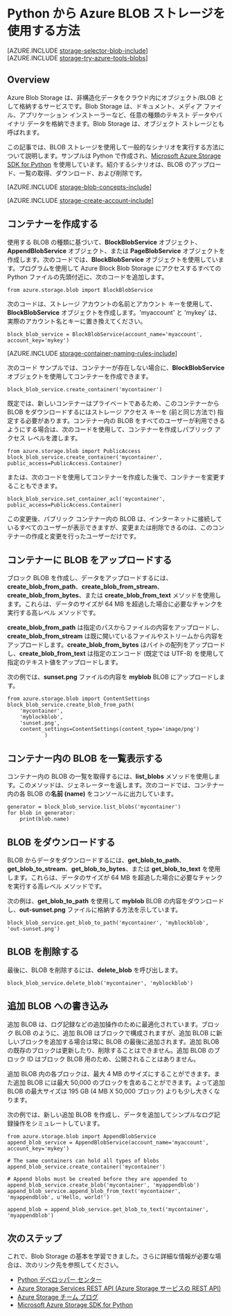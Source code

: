 <properties
	pageTitle="Python から Azure BLOB ストレージ (オブジェクト ストレージ) を使用する方法 | Microsoft Azure"
	description="Azure BLOB ストレージ (オブジェクト ストレージ) を使用して、非構造化データをクラウドに格納します。"
	services="storage"
	documentationCenter="python"
	authors="tamram"
	manager="carmonm"
	editor="tysonn"/>

<tags
	ms.service="storage"
	ms.workload="storage"
	ms.tgt_pltfrm="na"
	ms.devlang="python"
	ms.topic="article"
    ms.date="09/20/2016"
	ms.author="jwillis;tamram"/>

# Python から Azure BLOB ストレージを使用する方法

[AZURE.INCLUDE [storage-selector-blob-include](../../includes/storage-selector-blob-include.md)] <br/> [AZURE.INCLUDE [storage-try-azure-tools-blobs](../../includes/storage-try-azure-tools-blobs.md)]

## Overview

Azure Blob Storage は、非構造化データをクラウド内にオブジェクト/BLOB として格納するサービスです。Blob Storage は、ドキュメント、メディア ファイル、アプリケーション インストーラーなど、任意の種類のテキスト データやバイナリ データを格納できます。Blob Storage は、オブジェクト ストレージとも呼ばれます。

この記事では、BLOB ストレージを使用して一般的なシナリオを実行する方法について説明します。サンプルは Python で作成され、[Microsoft Azure Storage SDK for Python] を使用しています。紹介するシナリオは、BLOB のアップロード、一覧の取得、ダウンロード、および削除です。

[AZURE.INCLUDE [storage-blob-concepts-include](../../includes/storage-blob-concepts-include.md)]

[AZURE.INCLUDE [storage-create-account-include](../../includes/storage-create-account-include.md)]

## コンテナーを作成する

使用する BLOB の種類に基づいて、**BlockBlobService** オブジェクト、**AppendBlobService** オブジェクト、または **PageBlobService** オブジェクトを作成します。次のコードでは、**BlockBlobService** オブジェクトを使用しています。プログラムを使用して Azure Block Blob Storage にアクセスするすべての Python ファイルの先頭付近に、次のコードを追加します。

	from azure.storage.blob import BlockBlobService

次のコードは、ストレージ アカウントの名前とアカウント キーを使用して、**BlockBlobService** オブジェクトを作成します。'myaccount' と 'mykey' は、実際のアカウント名とキーに置き換えてください。

	block_blob_service = BlockBlobService(account_name='myaccount', account_key='mykey')

[AZURE.INCLUDE [storage-container-naming-rules-include](../../includes/storage-container-naming-rules-include.md)]

次のコード サンプルでは、コンテナーが存在しない場合に、**BlockBlobService** オブジェクトを使用してコンテナーを作成できます。

	block_blob_service.create_container('mycontainer')

既定では、新しいコンテナーはプライベートであるため、このコンテナーから BLOB をダウンロードするにはストレージ アクセス キーを (前と同じ方法で) 指定する必要があります。コンテナー内の BLOB をすべてのユーザーが利用できるようにする場合は、次のコードを使用して、コンテナーを作成しパブリック アクセス レベルを渡します。

	from azure.storage.blob import PublicAccess
	block_blob_service.create_container('mycontainer', public_access=PublicAccess.Container)

または、次のコードを使用してコンテナーを作成した後で、コンテナーを変更することもできます。

	block_blob_service.set_container_acl('mycontainer', public_access=PublicAccess.Container)

この変更後、パブリック コンテナー内の BLOB は、インターネットに接続しているすべてのユーザーが表示できますが、変更または削除できるのは、このコンテナーの作成と変更を行ったユーザーだけです。

## コンテナーに BLOB をアップロードする

ブロック BLOB を作成し、データをアップロードするには、**create\_blob\_from\_path**、**create\_blob\_from\_stream**、**create\_blob\_from\_bytes**、または **create\_blob\_from\_text** メソッドを使用します。これらは、データのサイズが 64 MB を超過した場合に必要なチャンクを実行する高レベル メソッドです。

**create\_blob\_from\_path** は指定のパスからファイルの内容をアップロードし、**create\_blob\_from\_stream** は既に開いているファイルやストリームから内容をアップロードします。**create\_blob\_from\_bytes** はバイトの配列をアップロードし、**create\_blob\_from\_text** は指定のエンコード (既定では UTF-8) を使用して指定のテキスト値をアップロードします。

次の例では、**sunset.png** ファイルの内容を **myblob** BLOB にアップロードします。

	from azure.storage.blob import ContentSettings
	block_blob_service.create_blob_from_path(
        'mycontainer',
        'myblockblob',
        'sunset.png',
        content_settings=ContentSettings(content_type='image/png')
				)

## コンテナー内の BLOB を一覧表示する

コンテナー内の BLOB の一覧を取得するには、**list\_blobs** メソッドを使用します。このメソッドは、ジェネレーターを返します。次のコードでは、コンテナー内の各 BLOB の**名前 (name)** をコンソールに出力しています。

	generator = block_blob_service.list_blobs('mycontainer')
	for blob in generator:
		print(blob.name)

## BLOB をダウンロードする

BLOB からデータをダウンロードするには、**get\_blob\_to\_path**、**get\_blob\_to\_stream**、**get\_blob\_to\_bytes**、または **get\_blob\_to\_text** を使用します。これらは、データのサイズが 64 MB を超過した場合に必要なチャンクを実行する高レベル メソッドです。

次の例は、**get\_blob\_to\_path** を使用して **myblob** BLOB の内容をダウンロードし、**out-sunset.png** ファイルに格納する方法を示しています。

	block_blob_service.get_blob_to_path('mycontainer', 'myblockblob', 'out-sunset.png')

## BLOB を削除する

最後に、BLOB を削除するには、**delete\_blob** を呼び出します。

	block_blob_service.delete_blob('mycontainer', 'myblockblob')

## 追加 BLOB への書き込み

追加 BLOB は、ログ記録などの追加操作のために最適化されています。ブロック BLOB のように、追加 BLOB はブロックで構成されますが、追加 BLOB に新しいブロックを追加する場合は常に BLOB の最後に追加されます。追加 BLOB の既存のブロックは更新したり、削除することはできません。追加 BLOB のブロック ID はブロック BLOB 用のため、公開されることはありません。

追加 BLOB 内の各ブロックは、最大 4 MB のサイズにすることができます。また追加 BLOB には最大 50,000 のブロックを含めることができます。よって追加 BLOB の最大サイズは 195 GB (4 MB X 50,000 ブロック) よりも少し大きくなります。

次の例では、新しい追加 BLOB を作成し、データを追加してシンプルなログ記録操作をシミュレートしています。

	from azure.storage.blob import AppendBlobService
	append_blob_service = AppendBlobService(account_name='myaccount', account_key='mykey')

	# The same containers can hold all types of blobs
	append_blob_service.create_container('mycontainer')

	# Append blobs must be created before they are appended to
	append_blob_service.create_blob('mycontainer', 'myappendblob')
	append_blob_service.append_blob_from_text('mycontainer', 'myappendblob', u'Hello, world!')

	append_blob = append_blob_service.get_blob_to_text('mycontainer', 'myappendblob')

## 次のステップ

これで、Blob Storage の基本を学習できました。さらに詳細な情報が必要な場合は、次のリンク先を参照してください。

- [Python デベロッパー センター](/develop/python/)
- [Azure Storage Services REST API (Azure Storage サービスの REST API)](http://msdn.microsoft.com/library/azure/dd179355)
- [Azure Storage チーム ブログ]
- [Microsoft Azure Storage SDK for Python]

[Azure Storage チーム ブログ]: http://blogs.msdn.com/b/windowsazurestorage/
[Microsoft Azure Storage SDK for Python]: https://github.com/Azure/azure-storage-python

<!---HONumber=AcomDC_0921_2016-->